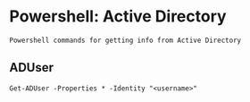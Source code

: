 # Powershell: Active Directory
    Powershell commands for getting info from Active Directory

## ADUser
    Get-ADUser -Properties * -Identity "<username>"
